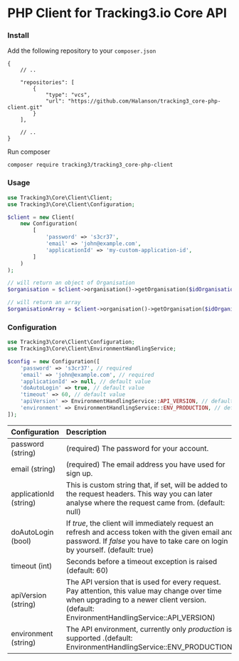 # PHP Client for Tracking3.io Core API


### Install

Add the following repository to your `composer.json`
```
{
    // ..

    "repositories": [
        {
            "type": "vcs",
            "url": "https://github.com/Halanson/tracking3_core-php-client.git"
        }
    ],
        
    // ..
}
```

Run composer
```shell script
composer require tracking3/tracking3_core-php-client
```

### Usage

```php
use Tracking3\Core\Client\Client;
use Tracking3\Core\Client\Configuration;

$client = new Client(
    new Configuration(
        [
            'password' => 's3cr37',
            'email' => 'john@example.com',
            'applicationId' => 'my-custom-application-id',
        ]
    )
);

// will return an object of Organisation
$organisation = $client->organisation()->getOrganisation($idOrganisation);

// will return an array
$organisationArray = $client->organisation()->getOrganisation($idOrganisation, false); 
```

### Configuration

```php
use Tracking3\Core\Client\Configuration;
use Tracking3\Core\Client\EnvironmentHandlingService;

$config = new Configuration([
    'password' => 's3cr37', // required
    'email' => 'john@example.com', // required
    'applicationId' => null, // default value
    'doAutoLogin' => true, // default value
    'timeout' => 60, // default value
    'apiVersion' => EnvironmentHandlingService::API_VERSION, // default value
    'environment' => EnvironmentHandlingService::ENV_PRODUCTION, // default value
]);
```

| Configuration | Description |
|:---|:---|
| password (string) | (required) The password for your account. |
| email (string) | (required) The email address you have used for sign up. |
| applicationId (string) | This is custom string that, if set, will be added to the request headers. This way you can later analyse where the request came from. (default: null) |
| doAutoLogin (bool) | If *true*, the client will immediately request an refresh and access token with the given email and password. If *false* you have to take care on login by yourself. (default: true) |
| timeout (int) | Seconds before a timeout exception is raised (default: 60) |
| apiVersion (string) | The API version that is used for every request. Pay attention, this value may change over time when upgrading to a newer client version. (default: EnvironmentHandlingService::API_VERSION) |
| environment (string) | The API environment, currently only *production* is supported .(default: EnvironmentHandlingService::ENV_PRODUCTION) |
